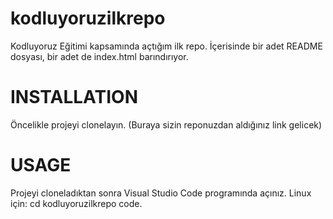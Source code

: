 # kodluyoruzilkrepo
Kodluyoruz Eğitimi kapsamında açtığım ilk repo. İçerisinde bir adet README dosyası, bir adet de index.html barındırıyor.
# INSTALLATION
Öncelikle projeyi clonelayın. (Buraya sizin reponuzdan aldığınız link gelicek)
[ ](https://github.com/francsieda/kodluyoruzilkrepo.git)
# USAGE
Projeyi cloneladıktan sonra Visual Studio Code programında açınız.
Linux için:
cd kodluyoruzilkrepo
code.

